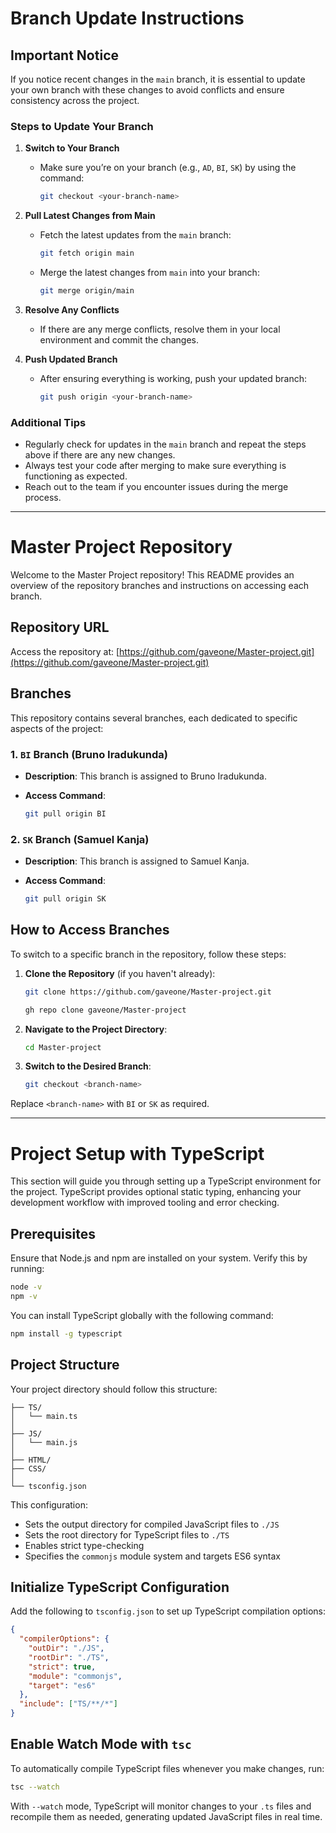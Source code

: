 # Branch Update Instructions

## Important Notice
If you notice recent changes in the `main` branch, it is essential to update your own branch with these changes to avoid conflicts and ensure consistency across the project.

### Steps to Update Your Branch

1. **Switch to Your Branch**
   - Make sure you’re on your branch (e.g., `AD`, `BI`, `SK`) by using the command:
     ```bash
     git checkout <your-branch-name>
     ```
   
2. **Pull Latest Changes from Main**
   - Fetch the latest updates from the `main` branch:
     ```bash
     git fetch origin main
     ```
   - Merge the latest changes from `main` into your branch:
     ```bash
     git merge origin/main
     ```

3. **Resolve Any Conflicts**
   - If there are any merge conflicts, resolve them in your local environment and commit the changes.

4. **Push Updated Branch**
   - After ensuring everything is working, push your updated branch:
     ```bash
     git push origin <your-branch-name>
     ```

### Additional Tips
- Regularly check for updates in the `main` branch and repeat the steps above if there are any new changes.
- Always test your code after merging to make sure everything is functioning as expected.
- Reach out to the team if you encounter issues during the merge process.


---




# Master Project Repository

Welcome to the Master Project repository! This README provides an overview of the repository branches and instructions on accessing each branch.

## Repository URL

Access the repository at: [https://github.com/gaveone/Master-project.git](https://github.com/gaveone/Master-project.git)

## Branches

This repository contains several branches, each dedicated to specific aspects of the project:

### 1. `BI` Branch (Bruno Iradukunda)

- **Description**: This branch is assigned to Bruno Iradukunda.
- **Access Command**:

   ```bash
   git pull origin BI
   ```

### 2. `SK` Branch (Samuel Kanja)

- **Description**: This branch is assigned to Samuel Kanja.
- **Access Command**:

   ```bash
   git pull origin SK
   ```

## How to Access Branches

To switch to a specific branch in the repository, follow these steps:

1. **Clone the Repository** (if you haven't already):

   ```bash
   git clone https://github.com/gaveone/Master-project.git
   ```

   ```bash
   gh repo clone gaveone/Master-project
   ```

2. **Navigate to the Project Directory**:

   ```bash
   cd Master-project
   ```

3. **Switch to the Desired Branch**:

   ```bash
   git checkout <branch-name>
   ```

Replace `<branch-name>` with `BI` or `SK` as required.

---

# Project Setup with TypeScript

This section will guide you through setting up a TypeScript environment for the project. TypeScript provides optional static typing, enhancing your development workflow with improved tooling and error checking.

## Prerequisites

Ensure that Node.js and npm are installed on your system. Verify this by running:

```bash
node -v
npm -v
```

You can install TypeScript globally with the following command:

```bash
npm install -g typescript
```

## Project Structure

Your project directory should follow this structure:

```
├── TS/
│   └── main.ts
│
├── JS/
│   └── main.js
│
├── HTML/
├── CSS/
│
└── tsconfig.json
```

This configuration:

- Sets the output directory for compiled JavaScript files to `./JS`
- Sets the root directory for TypeScript files to `./TS`
- Enables strict type-checking
- Specifies the `commonjs` module system and targets ES6 syntax

## Initialize TypeScript Configuration

Add the following to `tsconfig.json` to set up TypeScript compilation options:

```json
{
  "compilerOptions": {
    "outDir": "./JS",
    "rootDir": "./TS",
    "strict": true,
    "module": "commonjs",
    "target": "es6"
  },
  "include": ["TS/**/*"]
}
```

## Enable Watch Mode with `tsc`

To automatically compile TypeScript files whenever you make changes, run:

```bash
tsc --watch
```

With `--watch` mode, TypeScript will monitor changes to your `.ts` files and recompile them as needed, generating updated JavaScript files in real time.

